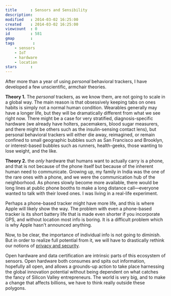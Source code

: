 ```yaml
---
title      : Sensors and Sensibility
description: 
modified   : 2014-03-02 16:25:00
created    : 2014-03-02 16:25:00
viewcount  : 0
id         : 581
gmap       : 
tags        :
    - sensors
    - IoT
    - hardware
    - location
stars      : 
---
```


After more than a year of using *personal* behavioral trackers, I have developed a few unscientific, armchair theories.

**Theory 1.** The *personal* trackers, as we know them, are not going to scale in a global way. The main reason is that obsessively keeping tabs on ones habits is simply not a normal human condition. Wearables generally may have a longer life, but they will be dramatically different from what we see right now. There might be a case for very stratified, diagnosis-specific hardware (we already have holters, pacemakers, blood sugar measurers, and there might be others such as the insulin-sensing contact lens), but personal behavioral trackers will either die away, reimagined, or remain confined to small geographic bubbles such as San Francisco and Brooklyn, or interest-based bubbles such as runners, health-geeks, those wanting to lose weight, and the like. 

**Theory 2.** the *only* hardware that humans want to actually carry is a phone, and that is not because of the phone itself but because of the inherent human need to communicate. Growing up, my family in India was the one of the rare ones with a phone, and we were the communication hub of the neighborhood. As phones slowly become more available, there would be long lines at public phone booths to make a long distance call—everyone wanted to talk with their loved ones. I was living in a real-life experiment. 

Perhaps a phone-based tracker might have more life, and this is where Apple will likely show the way. The problem with even a phone-based tracker is its short battery life that is made even shorter if you incorporate GPS, and without location most info is boring. It is a difficult problem which is why Apple hasn't announced anything.

Now, to be clear, the importance of individual info is not going to diminish. But in order to realize full potential from it, we will have to drastically rethink our notions of [privacy and security](Information-Lifecycle).

Open hardware and data certification are intrinsic parts of this ecosystem of sensors. Open hardware both consumes and spits out information, hopefully all open, and allows a grounds-up action to take place harnessing the global innovation potential without being dependent on what catches the fancy of Silicon Valley entrepreneurs. The world is very big, and to make a change that affects billions, we have to think really outside these polygons.